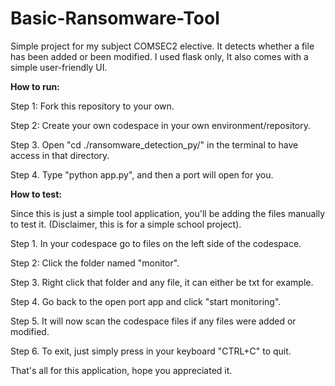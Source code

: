# Basic-Ransomware-Tool
Simple project for my subject COMSEC2 elective. It detects whether a file has been added or been modified. I used flask only, It also comes with a simple user-friendly UI.

**How to run:**

Step 1: Fork this repository to your own.

Step 2: Create your own codespace in your own environment/repository.

Step 3. Open "cd ./ransomware_detection_py/" in the terminal to have access in that directory.

Step 4. Type "python app.py", and then a port will open for you.

**How to test:**

Since this is just a simple tool application, you'll be adding the files manually to test it. (Disclaimer, this is for a simple school project).

Step 1. In your codespace go to files on the left side of the codespace.

Step 2: Click the folder named "monitor".

Step 3. Right click that folder and any file, it can either be txt for example.

Step 4. Go back to the open port app and click "start monitoring".

Step 5. It will now scan the codespace files if any files were added or modified.

Step 6. To exit, just simply press in your keyboard "CTRL+C" to quit.

That's all for this application, hope you appreciated it.
